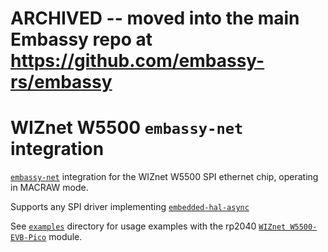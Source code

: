 # ARCHIVED -- moved into the main Embassy repo at https://github.com/embassy-rs/embassy 

# WIZnet W5500 `embassy-net` integration

[`embassy-net`](https://crates.io/crates/embassy-net) integration for the WIZnet W5500 SPI ethernet chip, operating in MACRAW mode.

Supports any SPI driver implementing [`embedded-hal-async`](https://crates.io/crates/embedded-hal-async)

See [`examples`](https://github.com/kalkyl/embassy-net-w5500/tree/main/examples) directory for usage examples with the rp2040 [`WIZnet W5500-EVB-Pico`](https://www.wiznet.io/product-item/w5500-evb-pico/) module.

